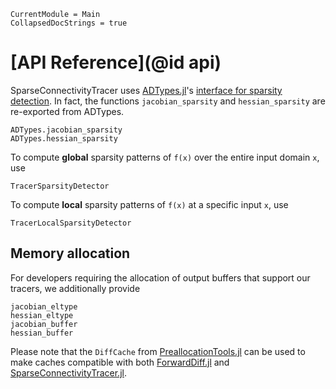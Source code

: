 
```@meta
CurrentModule = Main
CollapsedDocStrings = true
```

# [API Reference](@id api)

SparseConnectivityTracer uses [ADTypes.jl](https://github.com/SciML/ADTypes.jl)'s [interface for sparsity detection](https://sciml.github.io/ADTypes.jl/stable/#Sparsity-detector).
In fact, the functions `jacobian_sparsity` and `hessian_sparsity` are re-exported from ADTypes.

```@docs
ADTypes.jacobian_sparsity
ADTypes.hessian_sparsity
```

To compute **global** sparsity patterns of `f(x)` over the entire input domain `x`, use
```@docs
TracerSparsityDetector
```

To compute **local** sparsity patterns of `f(x)` at a specific input `x`, use
```@docs
TracerLocalSparsityDetector
```

## Memory allocation

For developers requiring the allocation of output buffers that support our tracers, we additionally provide
```@docs
jacobian_eltype
hessian_eltype
jacobian_buffer
hessian_buffer
```

Please note that the `DiffCache` from
[PreallocationTools.jl](https://github.com/SciML/PreallocationTools.jl)
can be used to make caches compatible with both
[ForwardDiff.jl](https://github.com/JuliaDiff/ForwardDiff.jl) and
[SparseConnectivityTracer.jl](https://github.com/adrhill/SparseConnectivityTracer.jl/).
